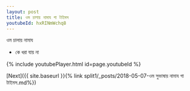 ```yaml
---
layout: post
title: ওম চালায় নামায গা টাইমস
youtubeId: hxRINmWchq8
---
```

 
 
 ওম চালায় নামায  
 
 -  কে ধরা যায় না 
 
  
 
  
 
 
 
 
 
 


{% include youtubePlayer.html id=page.youtubeId %}
 
[Next]({{ site.baseurl }}{% link  split1/_posts/2018-05-07-ওম সুভাষায় নামায গা টাইমস.md%})
 
